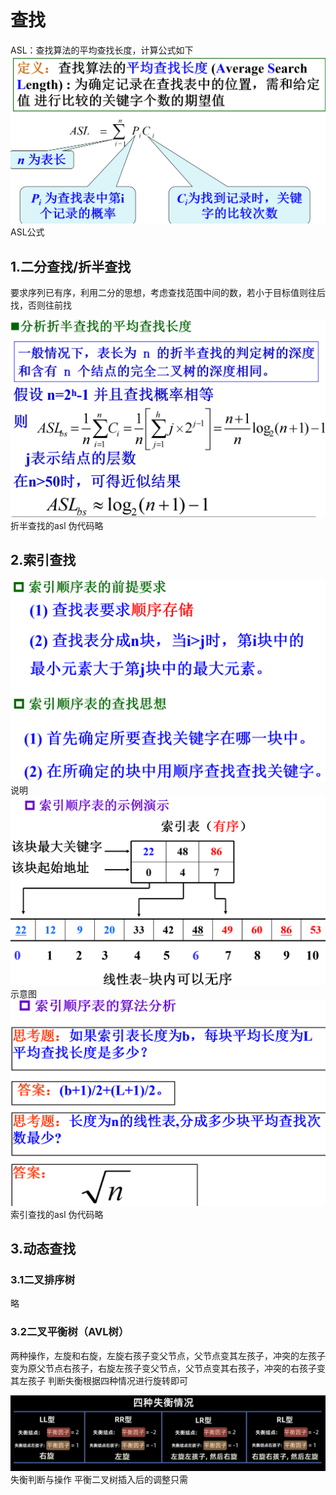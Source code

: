 # 查找
ASL：查找算法的平均查找长度，计算公式如下![输入图片说明](/imgs/2025-06-14/m11GnljL3oW8sTGL.png)ASL公式
## 1.二分查找/折半查找
要求序列已有序，利用二分的思想，考虑查找范围中间的数，若小于目标值则往后找，否则往前找

![输入图片说明](/imgs/2025-06-14/u564RlRf8aNhVe2t.png)折半查找的asl
伪代码略
## 2.索引查找
![输入图片说明](/imgs/2025-06-14/mM0XXXkesEmKPfHU.png)说明
![输入图片说明](/imgs/2025-06-14/J8YSp7dQYNWfE48i.png)示意图
![输入图片说明](/imgs/2025-06-14/ox2MQnIdWvRCvLFw.png)索引查找的asl
伪代码略
## 3.动态查找
### 3.1二叉排序树
略
### 3.2二叉平衡树（AVL树）
两种操作，左旋和右旋，左旋右孩子变父节点，父节点变其左孩子，冲突的左孩子变为原父节点右孩子，右旋左孩子变父节点，父节点变其右孩子，冲突的右孩子变其左孩子
判断失衡根据四种情况进行旋转即可

![输入图片说明](/imgs/2025-06-14/HQpOCwLFgiVcCD8U.png)失衡判断与操作
平衡二叉树插入后的调整只需
<!--stackedit_data:
eyJoaXN0b3J5IjpbLTE5Nzg5MjQ5NThdfQ==
-->